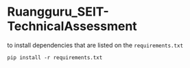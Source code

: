 # Ruangguru_SEIT-TechnicalAssessment


to install dependencies that are listed on the `requirements.txt`

`pip install -r requirements.txt`
